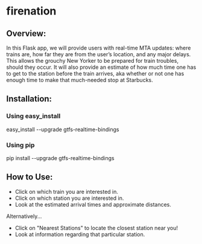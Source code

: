 # firenation

## Overview:
In this Flask app, we will provide users with real-time MTA updates: where trains are, how far they are from the user’s location, and any major delays. This allows the grouchy New Yorker to be prepared for train troubles, should they occur. It will also provide an estimate of how much time one has to get to the station before the train arrives, aka whether or not one has enough time to make that much-needed stop at Starbucks.

## Installation:
### Using easy_install
easy_install --upgrade gtfs-realtime-bindings

### Using pip
pip install --upgrade gtfs-realtime-bindings

## How to Use:
- Click on which train you are interested in.
- Click on which station you are interested in.
- Look at the estimated arrival times and approximate distances.

Alternatively...
- Click on "Nearest Stations" to locate the closest station near you!
- Look at information regarding that particular station.
